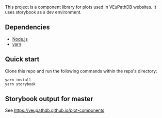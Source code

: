 This project is a component library for plots used in VEuPathDB websites. It uses storybook as a dev environment.
    
## Dependencies
* [Node.js](https://nodejs.org)
* [yarn](https://yarnpkg.com/)

## Quick start
Clone this repo and run the following commands within the repo's directory:

    yarn install
    yarn storybook

## Storybook output for master

See https://veupathdb.github.io/plot-components
